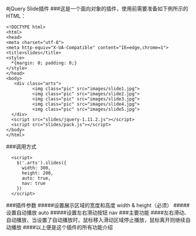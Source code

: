 #jQuery Slide插件
###这是一个面向对象的插件，使用前需要准备如下例所示的HTML：
```
<!DOCTYPE html>
<html>
<head>
<meta charset="utf-8">
<meta http-equiv="X-UA-Compatible" content="IE=edge,chrome=1">
<title>slides</title>
<style>
  *{margin: 0; padding: 0;}
</style>
</head>
<body>
   <div class="arts">
          <img class="pic" src="images/slide1.jpg">
          <img class="pic" src="images/slide2.jpg">
          <img class="pic" src="images/slide3.jpg">
          <img class="pic" src="images/slide4.jpg">
          <img class="pic" src="images/slide5.jpg">
  </div>
  <script src="slides/jquery-1.11.2.js"></script>
  <script src="slides/pack.js"></script>
</body>
</html>
```
###调用方式
```
  <script>
  	$('.arts').slides({
	  width: 300,
	  height: 200,
	  auto: true,
	  nav: true
	})
  </script> 
```
###插件参数
#####设置展示区域的宽度和高度
width & height（必须） 
#####设置自动播放
auto
#####设置左右滑动按钮
nav
###主要功能
####左右滑动、自动播放、当设置了自动播放时，鼠标移入滑动区域停止播放，鼠标离开则继续自动播放
####以上便是这个插件的所有功能介绍